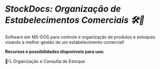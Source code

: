 <div>
<h1><i>StockDocs: Organização de Estabelecimentos Comerciais 🛠🛒</h1></i>
<p>
Software em MS-DOS para controle e organização de produtos e estoques visando a melhor gestão de um estabelecimento comercial!
</p>
  <p>
    <b>Recursos e possibilidades disponíveis para uso:</b>
   </p>
   <p>
   📓🔍 Organização e Consulta de Estoque
  </p>
   <p>
   </p>
</div>

